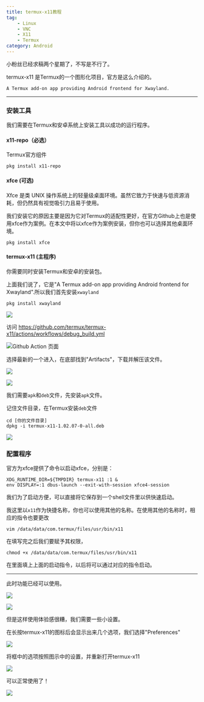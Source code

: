 ```yaml
---
title: termux-x11教程
tag: 
    - Linux
    - VNC
    - X11
    - Termux
category: Android
---
```


小粉丝已经求稿两个星期了，不写是不行了。

termux-x11 是Termux的一个图形化项目，官方是这么介绍的。

```text
A Termux add-on app providing Android frontend for Xwayland.
```


--- 

### 安装工具
我们需要在Termux和安卓系统上安装工具以成功的运行程序。

#### x11-repo（必选）
Termux官方组件

```shell
pkg install x11-repo
```

#### xfce (可选)
Xfce 是类 UNIX 操作系统上的轻量级桌面环境。虽然它致力于快速与低资源消耗，但仍然具有视觉吸引力且易于使用。

我们安装它的原因主要是因为它对Termux的适配性更好，在官方Github上也是使用xfce作为案例。在本文中将以xfce作为案例安装，但你也可以选择其他桌面环境。

```shell
pkg install xfce
```

#### termux-x11 (主程序)
你需要同时安装Termux和安卓的安装包。

上面我们说了，它是"A Termux add-on app providing Android frontend for Xwayland".所以我们首先安装`xwayland`

```shell
pkg install xwayland
```


![](https://image.hestudio.net/img/2023/04/04/642c47bb0f158.jpg)

访问 https://github.com/termux/termux-x11/actions/workflows/debug_build.yml 

![Github Action 页面](https://image.hestudio.net/img/2023/04/04/642c448248d66.jpg)

选择最新的一个进入，在底部找到"Artifacts"，下载并解压该文件。

![](https://image.hestudio.net/img/2023/04/04/642c451390c51.jpg)

![](https://image.hestudio.net/img/2023/04/04/642c467084ad2.jpg)

我们需要`apk`和`deb`文件，先安装`apk`文件。

记住文件目录，在Termux安装`deb`文件

```shell
cd [你的文件目录]
dpkg -i termux-x11-1.02.07-0-all.deb
```

![](https://image.hestudio.net/img/2023/04/04/642c476edb2b1.jpg)

### 配置程序
官方为xfce提供了命令以启动xfce，分别是：

```shell
XDG_RUNTIME_DIR=${TMPDIR} termux-x11 :1 &
env DISPLAY=:1 dbus-launch --exit-with-session xfce4-session
```

我们为了启动方便，可以直接将它保存到一个shell文件里以供快速启动。

我这里以`x11`作为快捷名称，你也可以使用其他的名称。在使用其他的名称时，相应的指令也要更改

```shell
vim /data/data/com.termux/files/usr/bin/x11
```

在填写完之后我们要赋予其权限，

```shell
chmod +x /data/data/com.termux/files/usr/bin/x11
```

在里面填上上面的启动指令，以后将可以通过对应的指令启动。

---

此时功能已经可以使用。

![](https://image.hestudio.net/img/2023/04/05/642c4bb00adba.jpg)

![](https://image.hestudio.net/img/2023/04/05/642c4bb4085cc.jpg)

但是这样使用体验感很糟，我们需要一些小设置。

在长按termux-x11的图标后会显示出来几个选项，我们选择"Preferences"

![](https://image.hestudio.net/img/2023/04/05/642c4c601609e.jpg)

将框中的选项按照图示中的设置，并重新打开termux-x11

![](https://image.hestudio.net/img/2023/04/05/642c4d138279a.png)

可以正常使用了！

![](https://image.hestudio.net/img/2023/04/05/642c4e09d5602.jpg)


